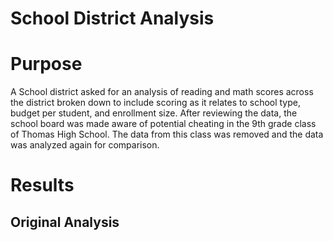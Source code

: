 # School District Analysis

# Purpose
A School district asked for an analysis of reading and math scores across the district broken down to include scoring as it relates to school type, budget per student, and enrollment size.  After reviewing the data, the school board was made aware of potential cheating in the 9th grade class of Thomas High School.  The data from this class was removed and the data was analyzed again for comparison.

# Results

## Original Analysis

